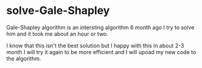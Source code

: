 # solve-Gale-Shapley
Gale-Shapley algorithm is an intersting algorithm 6 month ago I try to solve him and it took me about an hour or two.

I know that this isn't the best solution but I happy with this in about 2-3 month I will try it again to be more efficient and I will upoad my new code to the algorithm.
